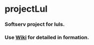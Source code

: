 # projectLul
### Softserv project for luls.
### Use [Wiki](https://github.com/nodeTempest/projectLul/wiki) for detailed in formation.
